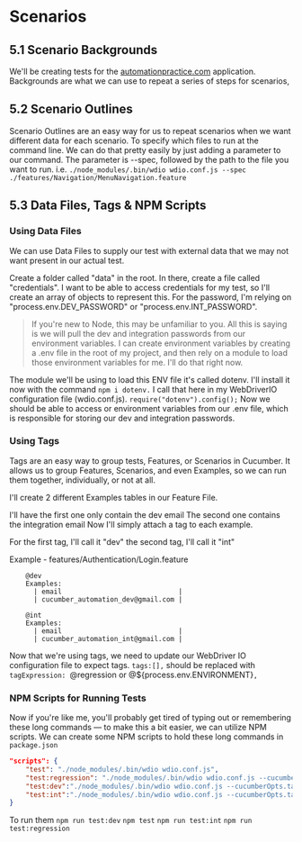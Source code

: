 # Scenarios
## 5.1 Scenario Backgrounds

We'll be creating tests for the [automationpractice.com](automationpractice.com) application.
Backgrounds are what we can use to repeat a series of steps for scenarios,

## 5.2 Scenario Outlines
Scenario Outlines are an easy way for us to repeat scenarios when we want different data for each scenario.
To specify which files to run at the command line. We can do that pretty easily by just adding a parameter to our command. The parameter is --spec, followed by the path to the file you want to run.
i.e.
`./node_modules/.bin/wdio wdio.conf.js --spec ./features/Navigation/MenuNavigation.feature
`
## 5.3 Data Files, Tags & NPM Scripts
### Using Data Files
We can use Data Files to supply our test with external data that we may not want present in our actual test.

Create a folder called "data"  in the root. In there, create a file called "credentials".
I want to be able to access credentials for my test, so I'll create an array of objects to represent this. For the password, I'm relying on "process.env.DEV_PASSWORD" or "process.env.INT_PASSWORD".

> If you're new to Node, this may be unfamiliar to you. All this is saying is we will pull the dev and integration passwords from our environment variables. I can create environment variables by creating a .env file in the root of my project, and then rely on a module to load those environment variables for me. I'll do that right now.

The module we'll be using to load this ENV file it's called dotenv. I'll install it now with the command `npm i dotenv.`
I call that here in my WebDriverIO configuration file (wdio.conf.js).
`require("dotenv").config();`
Now we should be able to access or environment variables from our .env file, which is responsible for storing our dev and integration passwords.


### Using Tags
Tags are an easy way to group tests, Features, or Scenarios in Cucumber. It allows us to group Features, Scenarios, and even Examples, so we can run them together, individually, or not at all.

I'll create 2 different Examples tables in our Feature File.

I'll have the first one only contain the dev email
The second one contains the integration email
Now I'll simply attach a tag to each example.

For the first tag, I'll call it "dev"
the second tag, I'll call it "int"

Example - features/Authentication/Login.feature
``` 
    @dev
    Examples:
      | email                             |
      | cucumber_automation_dev@gmail.com |

    @int
    Examples:
      | email                             |
      | cucumber_automation_int@gmail.com |
```

Now that we're using tags, we need to update our WebDriver IO configuration file to expect tags.
`tags:[],` should be replaced with `tagExpression: `@regression or @${process.env.ENVIRONMENT}`,`

### NPM Scripts for Running Tests
Now if you're like me, you'll probably get tired of typing out or remembering these long commands — to make this a bit easier, we can utilize NPM scripts.
We can create some NPM scripts to hold these long commands in `package.json`

```json
"scripts": {
    "test": "./node_modules/.bin/wdio wdio.conf.js",
    "test:regression": "./node_modules/.bin/wdio wdio.conf.js --cucumberOpts.tagExpression='@regression'",
    "test:dev":"./node_modules/.bin/wdio wdio.conf.js --cucumberOpts.tagExpression='@dev'",
    "test:int":"./node_modules/.bin/wdio wdio.conf.js --cucumberOpts.tagExpression='@int'"
}
```

To run them
`npm run test:dev`
`npm test`
`npm run test:int`
`npm run test:regression`
